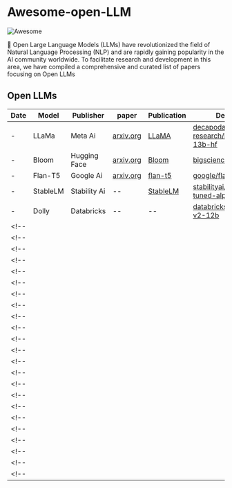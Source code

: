 # Awesome-open-LLM
![Awesome](https://cdn.rawgit.com/sindresorhus/awesome/d7305f38d29fed78fa85652e3a63e154dd8e8829/media/badge.svg)
<!-- add image here -->
🦜 Open Large Language Models (LLMs) have revolutionized the field of Natural Language Processing (NLP) and are rapidly gaining popularity in the AI community worldwide. To facilitate research and development in this area, we have compiled a comprehensive and curated list of papers focusing on Open LLMs
## Open LLMs
| Date  | Model  | Publisher  | paper  | Publication  | Demo |
|---|---|---|---|---|---|
|    -     | LLaMa     |     Meta Ai   |    [arxiv.org](https://arxiv.org/pdf/2302.13971)     |       [LLaMA](https://ai.facebook.com/blog/large-language-model-llama-meta-ai/)          |    [decapoda-research/llama-13b-hf](https://huggingface.co/decapoda-research/llama-13b-hf)       |
| -  | Bloom  | Hugging Face  | [arxiv.org](https://arxiv.org/pdf/2211.05100) | [Bloom](https://huggingface.co/blog/bloom) | [bigscience/bloom](https://huggingface.co/bigscience/bloom)  |
| -   | Flan-T5   | Google Ai   | [arxiv.org](https://arxiv.org/pdf/2210.11416.pdf)|[flan-t5](https://huggingface.co/docs/transformers/model_doc/flan-t5)   | [google/flan-t5-xxl](https://huggingface.co/google/flan-t5-xxl) |
| -  | StableLM  | Stability Ai  | --  | [StableLM](https://github.com/Stability-AI/StableLM)  | [stabilityai/stablelm-tuned-alpha-chat](https://huggingface.co/spaces/stabilityai/stablelm-tuned-alpha-chat) |
| -  | Dolly  | Databricks  | --  | --  | [databricks/dolly-v2-12b](https://huggingface.co/databricks/dolly-v2-12b) |
<!-- |   |   |   |   |   |  |-->
<!-- |   |   |   |   |   |  |-->
<!-- |   |   |   |   |   |  |-->
<!-- |   |   |   |   |   |  |-->
<!-- |   |   |   |   |   |  |-->
<!-- |   |   |   |   |   |  |-->
<!-- |   |   |   |   |   |  |-->
<!-- |   |   |   |   |   |  |-->
<!-- |   |   |   |   |   |  |-->
<!-- |   |   |   |   |   |  |-->
<!-- |   |   |   |   |   |  |-->
<!-- |   |   |   |   |   |  |-->
<!-- |   |   |   |   |   |  |-->
<!-- |   |   |   |   |   |  |-->
<!-- |   |   |   |   |   |  |-->
<!-- |   |   |   |   |   |  |-->
<!-- |   |   |   |   |   |  |-->
<!-- |   |   |   |   |   |  |-->
<!-- |   |   |   |   |   |  |-->
<!-- |   |   |   |   |   |  |-->
<!-- |   |   |   |   |   |  |-->
<!-- |   |   |   |   |   |  |-->
<!-- |   |   |   |   |   |  |-->



